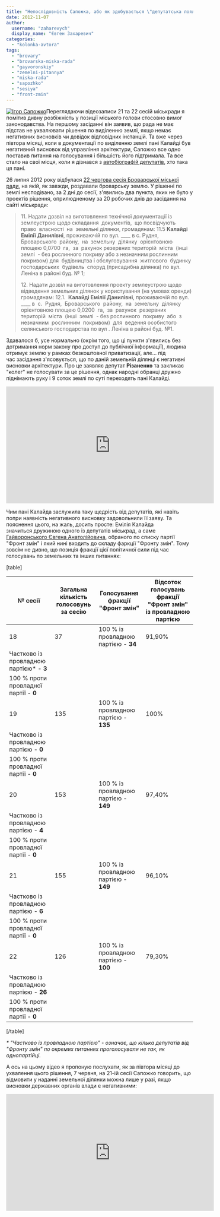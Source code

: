 ```yaml
---
title: "Непослідовність Сапожка, або як здобувається \"депутатська лояльність\" у міськраді"
date: 2012-11-07
author: 
  username: "zaharevych"
  display_name: "Євген Захаревич"
categories: 
  - "kolonka-avtora"
tags: 
  - "brovary"
  - "brovarska-miska-rada"
  - "gayvoronskiy"
  - "zemelni-pitannya"
  - "miska-rada"
  - "sapozhko"
  - "sesiya"
  - "front-zmin"
---
```


[![](https://mpz.brovary.org/wp-content/uploads/2012/04/Igor-Sapozhko.jpg "Ігор Сапожко")](https://mpz.brovary.org/wp-content/uploads/2012/04/Igor-Sapozhko.jpg)Переглядаючи відеозаписи 21 та 22 сесій міськради я помітив дивну розбіжність у позиції міського голови стосовно вимог законодавства. На першому засіданні він заявив, що рада не має підстав не ухвалювати рішення по виділенню землі, якщо немає негативних висновків чи довідок відповідних інстанцій. Та вже через півтора місяці, коли в документації по виділенню землі пані Калайді був негативний висновок від управління архітектури, Сапожко все одно поставив питання на голосування і більшість його підтримала. Та все стало на свої місця, коли я дізнався з [автобіографій депутатів](http://rizanenko.org/vyborets-maje-pravo-znaty%e2%80%a6.html), хто така ця пані.

26 липня 2012 року відбулася [22 чергова сесія Броварської міської ради](https://mpz.brovary.org/26-lipnya-vidbudetsya-22-sesiya-brovarskoyi-miskoyi-radi/), на якій, як завжди, роздавали броварську землю. У рішенні по землі несподівано, за 2 дні до сесії, з'явились два пункта, яких не було у проектів рішення, оприлюдненому за 20 робочих днів до засідання на сайті міськради:

> 11\. Надати дозвіл на виготовлення технічної документації із  землеустрою щодо складання  документів,  що посвідчують  право  власності  на  земельні ділянки, громадянам: 11.5 **Калайді Емілії Данилівні**, проживаючій по вул. \_\_\_\_ в с. Рудня,  Броварського  району,  на  земельну  ділянку  орієнтовною площею 0,0700  га,  за  рахунок резервних територій  міста  (інші  землі  - без рослинного покриву або з незначним рослинним покривом) для  будівництва і обслуговування  житлового  будинку  господарських  будівель  споруд (присадибна ділянка) по вул. Леніна в районі буд. № 1;
> 
> 12\. Надати дозвіл на виготовлення проекту землеустрою щодо відведення земельних ділянок у користування (на умовах оренди) громадянам: 12.1.  **Калайді Емілії Данилівні**, проживаючій по вул. \_\_\_\_ в  с.  Рудня,  Броварського  району,  на  земельну  ділянку  орієнтовною площею 0,0200  га,  за  рахунок  резервних територій  міста  (інші  землі  - без рослинного  покриву  або  з  незначним  рослинним  покривом)  для  ведення особистого селянського господарства по вул . Леніна в районі буд. №1.

Здавалося б, усе нормально (окрім того, що ці пункти з'явились без дотримання норм закону про доступ до публічної інформації), людина отримує землю у рамках безкоштовної приватизації, але... під час засідання з'ясовується, що по даній земельній ділянці є негативні висновки архітектури. Про це заявляє депутат **Різаненко** та закликає "колег" не голосувати за це рішення, однак народні обранці дружно піднімають руку і 9 соток землі по суті переходять пані Калайді.

<iframe src="http://www.youtube.com/embed/JRhiZObhe7c" frameborder="0" width="560" height="315"></iframe>

Чим пані Калайда заслужила таку щедрість від депутатів, які навіть попри наявність негативного висновку задовольнили її заяву. Та пояснення цього, на жаль, досить просте: Емілія Калайда значиться дружиною одного із депутатів міськрад, а саме [Гайворонського Євгена Анатолійовича](http://rizanenko.org/downloads/doc/autobiografy/12.html), обраного по списку партії "Фронт змін" і який нині входить до складу фаркції "Фронту змін". Тому зовсім не дивно, що позиція фракції цієї політичної сили під час голосувань по земельних та інших питаннях:

\[table\]

| **№ сесії** |   **Загальна кількість голосовунь за сесію**   |   **Голосування фракції "Фронт змін"**   |   **Відсоток голосувань фракції "Фронт змін" із провладною партією**   |
| --- | --- | --- | --- |
|   18   |   37   | 100 % із провладною партією - **34** |   91,90%   |
| Частково із провладною партією\* - **3** |
| 100 % проти провладної партії - **0** |
|   19   |   135   | 100 % із провладною партією - **135** |   100%   |
| Частково із провладною партією - **0** |
| 100 % проти провладної партії - **0** |
|   20   |   153   | 100 % із провладною партією - **149** |   97,40%   |
| Частково із провладною партією - **4** |
| 100 % проти провладної партії - **0** |
|   21   |   155   | 100 % із провладною партією - **149** |   96,10%   |
| Частково із провладною партією - **6** |
| 100 % проти провладної партії - **0** |
|   22   |   126   | 100 % із провладною партією - **100** |   79,30%   |
| Частково із провладною партією - **26** |
| 100 % проти провладної партії - **0** |

\[/table\]

_\* "Частково із провладною партією" - означає, що кілька депутатів від "Фронту змін" по окремих питаннях проголосували не так, як однопартійці._

А ось на цьому відео я пропоную послухати, як за півтора місяці до ухвалення цього рішення, 7 червня, на 21-ій сесії Сапожко говорить, що відмовити у наданні земельної ділянки можна лише у разі, якщо висновки державних органів влади є негативними:

<iframe src="http://www.youtube.com/embed/NT9Cyai0z3c" frameborder="0" width="560" height="315"></iframe>

